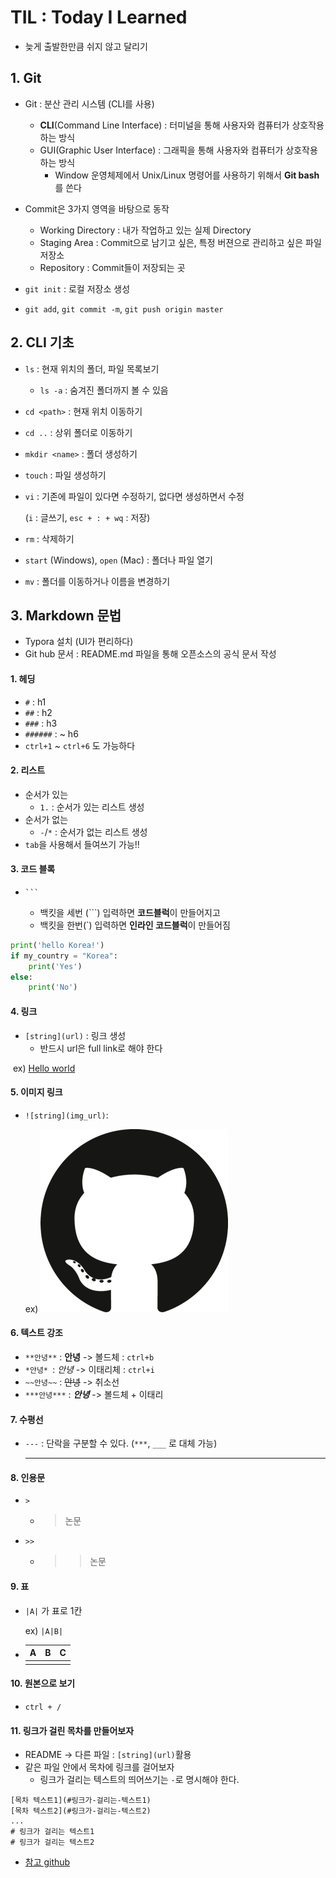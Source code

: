 

# TIL : Today I Learned

- 늦게 출발한만큼 쉬지 않고 달리기



## 1. Git

- Git : 분산 관리 시스템 (CLI를 사용)
  - **CLI**(Command Line Interface) : 터미널을 통해 사용자와 컴퓨터가 상호작용하는 방식
  - GUI(Graphic User Interface) : 그래픽을 통해 사용자와 컴퓨터가 상호작용하는 방식
    - Window 운영체제에서 Unix/Linux 명령어를 사용하기 위해서 **Git bash**를 쓴다
- Commit은 3가지 영역을 바탕으로 동작
  - Working Directory : 내가 작업하고 있는 실제 Directory
  - Staging Area : Commit으로 남기고 싶은, 특정 버젼으로 관리하고 싶은 파일 저장소
  - Repository : Commit들이 저장되는 곳

- `git init` : 로컬 저장소 생성
- `git add`, `git commit -m`, `git push origin master`

## 2. CLI 기초

- `ls` : 현재 위치의 폴더, 파일 목록보기

  - `ls -a` : 숨겨진 폴더까지 볼 수 있음

- `cd <path>` : 현재 위치 이동하기

- `cd ..` : 상위 폴더로 이동하기

- `mkdir <name>` : 폴더 생성하기

- `touch` : 파일 생성하기

- `vi` : 기존에 파일이 있다면 수정하기, 없다면 생성하면서 수정

  (`i` : 글쓰기, `esc + : + wq` : 저장)

- `rm` : 삭제하기

- `start` (Windows), `open` (Mac) : 폴더나 파일 열기

- `mv` : 폴더를 이동하거나 이름을 변경하기



## 3. Markdown 문법

- Typora 설치 (UI가 편리하다)
- Git hub 문서 : README.md 파일을 통해 오픈소스의 공식 문서 작성

#### 1. 헤딩

- `#` : h1
- `##` : h2
- `###` : h3
- `######` : ~ h6
- `ctrl+1` ~ `ctrl+6` 도 가능하다



#### 2. 리스트

- 순서가 있는
  - `1.`  :  순서가 있는 리스트 생성
- 순서가 없는
  - `-`/`*` : 순서가 없는 리스트 생성
- `tab`을 사용해서 들여쓰기 가능!!



#### 3. 코드 블록

- ````
  ```
  ````

  - 백킷을 세번 (```)  입력하면 **코드블럭**이 만들어지고
  - 백킷을 한번(`) 입력하면 **인라인 코드블럭**이 만들어짐

``` python
print('hello Korea!')
if my_country = "Korea":
    print('Yes')
else:
    print('No')   
```



#### 4. 링크

- `[string](url)` : 링크 생성
  - 반드시 url은 full link로 해야 한다

​		ex) [Hello world](https://www.google.com/search?q=hello+world&tbm=isch&ved=2ahUKEwjTxdb355n1AhXVAd4KHZKtAQwQ2-cCegQIABAA&oq=hello+world&gs_lcp=CgNpbWcQAzIICAAQgAQQsQMyBQgAEIAEMgUIABCABDIFCAAQgAQyBQgAEIAEMgUIABCABDIFCAAQgAQyBQgAEIAEMgUIABCABDIFCAAQgAQ6CwgAEIAEELEDEIMBOgQIABADOgQIABAeUKARWIszYO40aAFwAHgAgAFniAGGCpIBAzguNZgBAKABAaoBC2d3cy13aXotaW1nwAEB&sclient=img&ei=oSPVYZPxONWD-AaS24Zg&bih=587&biw=1278)



#### 5. 이미지 링크

- `![string](img_url)`:

  ex) ![imglink](README/github-logo-5F384D0265-seeklogo.com.png)

  



#### 6. 텍스트 강조

- `**안녕**` : **안녕** -> 볼드체 : `ctrl+b`
- `*안녕* `: *안녕* -> 이태리체 : `ctrl+i`
- `~~안녕~~` : ~~안녕~~ -> 취소선 
- `***안녕***` : ***안녕*** -> 볼드체 + 이태리



#### 7. 수평선

- `---` : 단락을 구분할 수 있다. (`***`, `___` 로 대체 가능)

  ---

  

#### 8. 인용문

- `>`

  - > 논문

- `>>`

  - > > 논문



#### 9. 표

- `|A|` 가 표로 1칸

  ex) `|A|B|`

- | A    | B    | C    |
  | ---- | ---- | ---- |
  |      |      |      |




#### 10. 원본으로 보기

- `ctrl + /`



#### 11. 링크가 걸린 목차를 만들어보자

- README -> 다른 파일 : `[string](url)`활용
- 같은 파일 안에서 목차에 링크를 걸어보자
  - 링크가 걸리는 텍스트의 띄어쓰기는 `-`로 명시해야 한다.

```링크가 걸린 목차
[목차 텍스트1](#링크가-걸리는-텍스트1)
[목차 텍스트2](#링크가-걸리는-텍스트2)
...
# 링크가 걸리는 텍스트1
# 링크가 걸리는 텍스트2
```

- [참고 github](https://github.com/cheese10yun/TIL)
